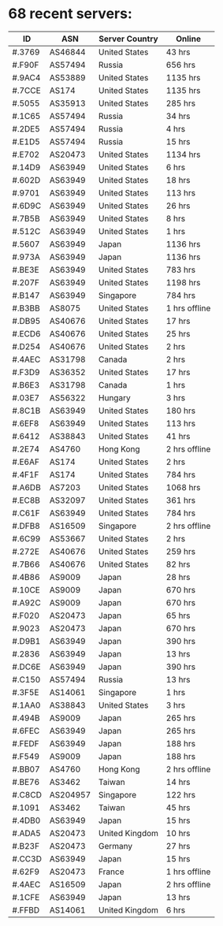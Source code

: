 # 68 recent servers:

| ID | ASN | Server Country | Online |
| ------ | ------ | ------ | ------ |
| #.3769 | AS46844 | United States | 43 hrs |
| #.F90F | AS57494 | Russia | 656 hrs |
| #.9AC4 | AS53889 | United States | 1135 hrs |
| #.7CCE | AS174 | United States | 1135 hrs |
| #.5055 | AS35913 | United States | 285 hrs |
| #.1C65 | AS57494 | Russia | 34 hrs |
| #.2DE5 | AS57494 | Russia | 4 hrs |
| #.E1D5 | AS57494 | Russia | 15 hrs |
| #.E702 | AS20473 | United States | 1134 hrs |
| #.14D9 | AS63949 | United States | 6 hrs |
| #.602D | AS63949 | United States | 18 hrs |
| #.9701 | AS63949 | United States | 113 hrs |
| #.6D9C | AS63949 | United States | 26 hrs |
| #.7B5B | AS63949 | United States | 8 hrs |
| #.512C | AS63949 | United States | 1 hrs |
| #.5607 | AS63949 | Japan | 1136 hrs |
| #.973A | AS63949 | Japan | 1136 hrs |
| #.BE3E | AS63949 | United States | 783 hrs |
| #.207F | AS63949 | United States | 1198 hrs |
| #.B147 | AS63949 | Singapore | 784 hrs |
| #.B3BB | AS8075 | United States | 1 hrs offline |
| #.DB95 | AS40676 | United States | 17 hrs |
| #.ECD6 | AS40676 | United States | 25 hrs |
| #.D254 | AS40676 | United States | 2 hrs |
| #.4AEC | AS31798 | Canada | 2 hrs |
| #.F3D9 | AS36352 | United States | 17 hrs |
| #.B6E3 | AS31798 | Canada | 1 hrs |
| #.03E7 | AS56322 | Hungary | 3 hrs |
| #.8C1B | AS63949 | United States | 180 hrs |
| #.6EF8 | AS63949 | United States | 113 hrs |
| #.6412 | AS38843 | United States | 41 hrs |
| #.2E74 | AS4760 | Hong Kong | 2 hrs offline |
| #.E6AF | AS174 | United States | 2 hrs |
| #.4F1F | AS174 | United States | 784 hrs |
| #.A6DB | AS7203 | United States | 1068 hrs |
| #.EC8B | AS32097 | United States | 361 hrs |
| #.C61F | AS63949 | United States | 784 hrs |
| #.DFB8 | AS16509 | Singapore | 2 hrs offline |
| #.6C99 | AS53667 | United States | 2 hrs |
| #.272E | AS40676 | United States | 259 hrs |
| #.7B66 | AS40676 | United States | 82 hrs |
| #.4B86 | AS9009 | Japan | 28 hrs |
| #.10CE | AS9009 | Japan | 670 hrs |
| #.A92C | AS9009 | Japan | 670 hrs |
| #.F020 | AS20473 | Japan | 65 hrs |
| #.9023 | AS20473 | Japan | 670 hrs |
| #.D9B1 | AS63949 | Japan | 390 hrs |
| #.2836 | AS63949 | Japan | 13 hrs |
| #.DC6E | AS63949 | Japan | 390 hrs |
| #.C150 | AS57494 | Russia | 13 hrs |
| #.3F5E | AS14061 | Singapore | 1 hrs |
| #.1AA0 | AS38843 | United States | 3 hrs |
| #.494B | AS9009 | Japan | 265 hrs |
| #.6FEC | AS63949 | Japan | 265 hrs |
| #.FEDF | AS63949 | Japan | 188 hrs |
| #.F549 | AS9009 | Japan | 188 hrs |
| #.BB07 | AS4760 | Hong Kong | 2 hrs offline |
| #.BE76 | AS3462 | Taiwan | 14 hrs |
| #.C8CD | AS204957 | Singapore | 122 hrs |
| #.1091 | AS3462 | Taiwan | 45 hrs |
| #.4DB0 | AS63949 | Japan | 15 hrs |
| #.ADA5 | AS20473 | United Kingdom | 10 hrs |
| #.B23F | AS20473 | Germany | 27 hrs |
| #.CC3D | AS63949 | Japan | 15 hrs |
| #.62F9 | AS20473 | France | 1 hrs offline |
| #.4AEC | AS16509 | Japan | 2 hrs offline |
| #.1CFE | AS63949 | Japan | 13 hrs |
| #.FFBD | AS14061 | United Kingdom | 6 hrs |

